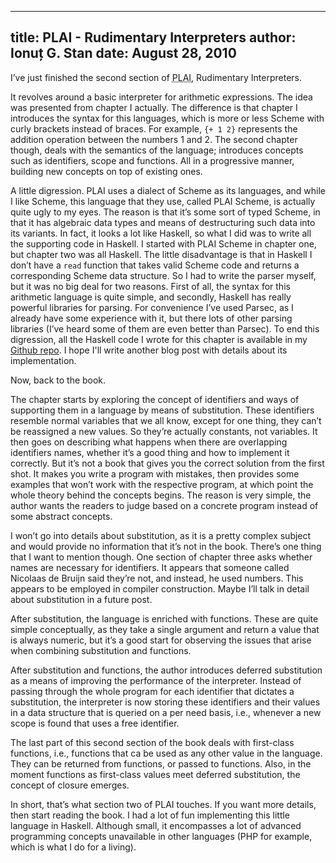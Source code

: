 --------------------------------------
title: PLAI - Rudimentary Interpreters
author: Ionuț G. Stan
date: August 28, 2010
--------------------------------------

I’ve just finished the second section of
<abbr title="Programming Languages: Application and Interpretation">PLAI</abbr>,
Rudimentary Interpreters.

It revolves around a basic interpreter for arithmetic expressions. The idea was
presented from chapter I actually. The difference is that chapter I introduces
the syntax for this languages, which is more or less Scheme with curly brackets
instead of braces. For example, `{+ 1 2}` represents the addition operation
between the numbers 1 and 2. The second chapter though, deals with the semantics
of the language; introduces concepts such as identifiers, scope and functions.
All in a progressive manner, building new concepts on top of existing ones.

A little digression. PLAI uses a dialect of Scheme as its languages, and while I
like Scheme, this language that they use, called PLAI Scheme, is actually quite
ugly to my eyes. The reason is that it’s some sort of typed Scheme, in that it
has algebraic data types and means of destructuring such data into its variants.
In fact, it looks a lot like Haskell, so what I did was to write all the supporting
code in Haskell. I started with PLAI Scheme in chapter one, but chapter two was
all Haskell. The little disadvantage is that in Haskell I don’t have a `read`
function that takes valid Scheme code and returns a corresponding Scheme data
structure. So I had to write the parser myself, but it was no big deal for two
reasons. First of all, the syntax for this arithmetic language is quite simple,
and secondly, Haskell has really powerful libraries for parsing. For convenience
I’ve used Parsec, as I already have some experience with it, but there lots of
other parsing libraries (I’ve heard some of them are even better than Parsec).
To end this digression, all the Haskell code I wrote for this chapter is available
in my [Github repo][1]. I hope I'll write another blog post with details about
its implementation.

Now, back to the book.

The chapter starts by exploring the concept of identifiers and ways of supporting
them in a language by means of substitution. These identifiers resemble normal
variables that we all know, except for one thing, they can’t be reassigned a new
values. So they’re actually constants, not variables. It then goes on describing
what happens when there are overlapping identifiers names, whether it’s a good
thing and how to implement it correctly. But it’s not a book that gives you the
correct solution from the first shot. It makes you write a program with mistakes,
then provides some examples that won’t work with the respective program, at which
point the whole theory behind the concepts begins. The reason is very simple, the
author wants the readers to judge based on a concrete program instead of some
abstract concepts.

I won’t go into details about substitution, as it is a pretty complex subject and
would provide no information that it’s not in the book. There’s one thing that I
want to mention though. One section of chapter three asks whether names are necessary
for identifiers. It appears that someone called Nicolaas de Bruijn said they’re
not, and instead, he used numbers. This appears to be employed in compiler
construction. Maybe I’ll talk in detail about substitution in a future post.

After substitution, the language is enriched with functions. These are quite
simple conceptually, as they take a single argument and return a value that is
always numeric, but it’s a good start for observing the issues that arise when
combining substitution and functions.

After substitution and functions, the author introduces deferred substitution as
a means of improving the performance of the interpreter. Instead of passing through
the whole program for each identifier that dictates a substitution, the interpreter
is now storing these identifiers and their values in a data structure that is
queried on a per need basis, i.e., whenever a new scope is found that uses a free
identifier.

The last part of this second section of the book deals with first-class functions,
i.e., functions that ca be used as any other value in the language. They can be
returned from functions, or passed to functions. Also, in the moment functions as
first-class values meet deferred substitution, the concept of closure emerges.

In short, that’s what section two of PLAI touches. If you want more details, then
start reading the book. I had a lot of fun implementing this little language in
Haskell. Although small, it encompasses a lot of advanced programming concepts
unavailable in other languages (PHP for example, which is what I do for a living).


[1]: http://github.com/igstan/plai
